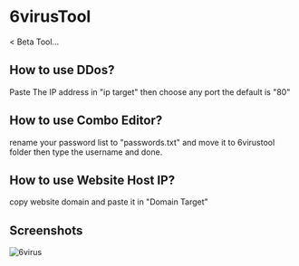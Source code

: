 # 6virusTool
&lt; Beta Tool...

## How to use DDos?
Paste The IP address in "ip target" then choose any port the default is "80"

## How to use Combo Editor?
rename your password list to "passwords.txt" and move it to 6virustool folder then type the username and done.

## How to use Website Host IP?
copy website domain and paste it in "Domain Target"

## Screenshots

![6virus](https://i.ibb.co/ZmpQ1fF/Screenshot-from-2020-04-10-09-57-51.png)

